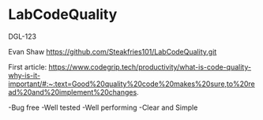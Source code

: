 # LabCodeQuality
DGL-123

Evan Shaw
https://github.com/Steakfries101/LabCodeQuality.git


First article:
https://www.codegrip.tech/productivity/what-is-code-quality-why-is-it-important/#:~:text=Good%20quality%20code%20makes%20sure,to%20read%20and%20implement%20changes.

-Bug free
-Well tested
-Well performing
-Clear and Simple
